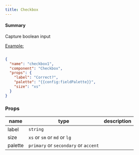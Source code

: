 ```yaml
---
title: Checkbox
---
```


#### Summary

Capture boolean input

<u>Example:</u>

```JSON

{
  "name": "checkbox1",
  "component": "Checkbox",
  "props": {
    "label": "Correct?",
    "palette": "{{config:fieldPalette}}",
    "size": "xs"
  }
}
```

### Props

| name    | type                                 | description |
| ------- | ------------------------------------ | ----------- |
| label   | `string`                             |             |
| size    | `xs` or `sm` or `md` or `lg`         |             |
| palette | `primary` or `secondary` or `accent` |             |
